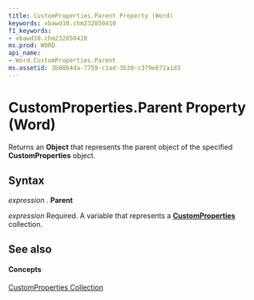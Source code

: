 ```yaml
---
title: CustomProperties.Parent Property (Word)
keywords: vbawd10.chm232850410
f1_keywords:
- vbawd10.chm232850410
ms.prod: WORD
api_name:
- Word.CustomProperties.Parent
ms.assetid: 3b88b4da-7759-c1ad-3b38-c379e672a1d3
---
```



# CustomProperties.Parent Property (Word)

Returns an  **Object** that represents the parent object of the specified **CustomProperties** object.


## Syntax

 _expression_ . **Parent**

 _expression_ Required. A variable that represents a **[CustomProperties](customproperties-object-word.md)** collection.


## See also


#### Concepts


[CustomProperties Collection](customproperties-object-word.md)

